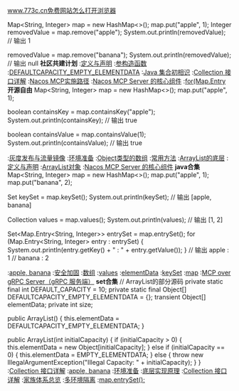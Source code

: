 www.773c.cn免费网站怎么打开浏览器


Map<String, Integer> map = new HashMap<>();
map.put("apple", 1);
Integer removedValue = map.remove("apple");
System.out.println(removedValue);  // 输出 1

removedValue = map.remove("banana");
System.out.println(removedValue);  // 输出 null
<strong>社区共建计划</strong>
:[定义与声明](https://pastebin.com/rBDs82h1)
:[参构造函数](https://rentry.org/v8abya7p)
:[DEFAULTCAPACITY_EMPTY_ELEMENTDATA](https://rentry.org/cvfvdhoo)
:[Java 集合初相识](https://github.com/ggysda/yhl)
:[Collection 接口详解](https://pastebin.com/uT27BxJ9)
:[Nacos MCP实施路径](https://github.com/wdsmdhj/zxc)
:[Nacos MCP Server 的核心组件](https://rentry.org/wdun344o)
:[for(Map.Entry](https://rentry.org/38ghkm8z)
<strong>开源自由</strong>
Map<String, Integer> map = new HashMap<>();
map.put("apple", 1);

boolean containsKey = map.containsKey("apple");
System.out.println(containsKey);  // 输出 true

boolean containsValue = map.containsValue(1);
System.out.println(containsValue);  // 输出 true

:[灰度发布与流量镜像](https://rentry.org/dnkdq43c)
:[环境准备](https://github.com/ndxzmy/ndxzmy)
:[Object类型的数组](https://pastebin.com/mXyXQgqL)
:[常用方法](https://pastebin.com/HuRqm9PY)
:[ArrayList的底层](https://github.com/ztdyl/sok)
:[定义与声明](https://pastebin.com/zFjzEaJ3)
:[ArrayList对象](https://pastebin.com/Zeb3zjQm)
:[Nacos MCP Server 的核心组件](https://github.com/zxdsfe/xht)
<strong>java合集</strong>
Map<String, Integer> map = new HashMap<>();
map.put("apple", 1);
map.put("banana", 2);

Set<String> keySet = map.keySet();
System.out.println(keySet);  // 输出 [apple, banana]

Collection<Integer> values = map.values();
System.out.println(values);  // 输出 [1, 2]

Set<Map.Entry<String, Integer>> entrySet = map.entrySet();
for (Map.Entry<String, Integer> entry : entrySet) {
    System.out.println(entry.getKey() + " : " + entry.getValue());
}
// 输出 apple : 1
//      banana : 2

:[apple, banana](https://rentry.org/h9yknuhp)
:[安全加固](https://pastebin.com/FWDCvyYZ)
:[数组](https://rentry.org/nrinviry)
:[values](https://rentry.org/kisfixog)
:[elementData](https://pastebin.com/5W1nezra)
:[keySet](https://github.com/ysnjs/sdc)
:[map](https://pastebin.com/P01RKrP8)
:[MCP over gRPC Server（gRPC 服务端）](https://pastebin.com/GSBN2LVh)
<strong>set合集</strong>
// ArrayList的部分源码
private static final int DEFAULT_CAPACITY = 10;
private static final Object[] DEFAULTCAPACITY_EMPTY_ELEMENTDATA = {};
transient Object[] elementData;
private int size;

public ArrayList() {
    this.elementData = DEFAULTCAPACITY_EMPTY_ELEMENTDATA;
}

public ArrayList(int initialCapacity) {
    if (initialCapacity > 0) {
        this.elementData = new Object[initialCapacity];
    } else if (initialCapacity == 0) {
        this.elementData = EMPTY_ELEMENTDATA;
    } else {
        throw new IllegalArgumentException("Illegal Capacity: " + initialCapacity);
    }
}
:[Collection 接口详解](https://rentry.org/62mtnwyh)
:[apple, banana](https://github.com/bhysdx/zdv)
:[环境准备](https://rentry.org/epwoig2p)
:[底层实现原理](https://pastebin.com/9qS8MaY9)
:[Collection 接口详解](https://github.com/zhhdbf/sjk)
:[家族体系总览](https://pastebin.com/FLHFbmgk)
:[多环境隔离](https://github.com/tiankongti21/tiankongti/issues/7)
:[map.entrySet();](https://rentry.org/5z6469fo)
